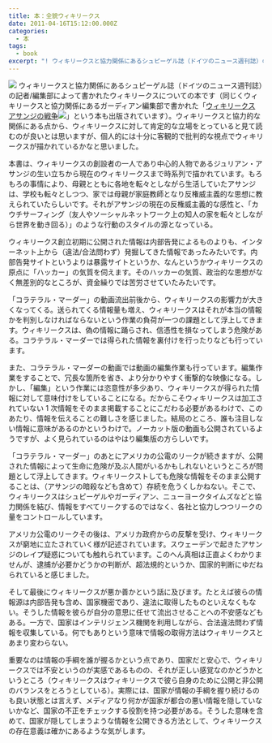 ```yaml
---
title: 本：全貌ウィキリークス
date: 2011-04-16T15:12:00.000Z
categories:
  - 本
tags:
  - book
excerpt: "! ウィキリークスと協力関係にあるシュピーゲル誌（ドイツのニュース週刊誌）の記者/編集部によって書かれたウィキリークスについての本です（同じくウィキリークスと協力関係にあるガーディアン編集部で書かれた「ウィキリークス アサンジの戦争!」という本も出版されています）。ウィキリークスと協力的な関係にある点から、ウィキリークスに対して肯定的な立場をとっていると見て読むのが良いとは思いますが、個人的には十分に客観的で批判的な視点でウィキリークスが描かれているかなと思いました。"
---
```


[](http://www.amazon.co.jp/gp/product/4152091975?ie=UTF8&tag=yutakayamaguc-22&linkCode=as2&camp=247&creative=7399&creativeASIN=4152091975)![](http://www.assoc-amazon.jp/e/ir?t=yutakayamaguc-22&l=as2&o=9&a=4152091975) ウィキリークスと協力関係にあるシュピーゲル誌（ドイツのニュース週刊誌）の記者/編集部によって書かれたウィキリークスについての本です（同じくウィキリークスと協力関係にあるガーディアン編集部で書かれた「[ウィキリークス アサンジの戦争](http://www.amazon.co.jp/gp/product/4062168502?ie=UTF8&tag=yutakayamaguc-22&linkCode=as2&camp=247&creative=7399&creativeASIN=4062168502)![](http://www.assoc-amazon.jp/e/ir?t=yutakayamaguc-22&l=as2&o=9&a=4062168502)」という本も出版されています）。ウィキリークスと協力的な関係にある点から、ウィキリークスに対して肯定的な立場をとっていると見て読むのが良いとは思いますが、個人的には十分に客観的で批判的な視点でウィキリークスが描かれているかなと思いました。

本書は、ウィキリークスの創設者の一人であり中心的人物であるジュリアン・アサンジの生い立ちから現在のウィキリークスまで時系列で描かれています。もろもろの事情により、母親とともに各地を転々としながら生活していたアサンジは、学校も転々としつつ、家では母親が家庭教師となり反権威主義的な思想に教えられていたらしいです。それがアサンジの現在の反権威主義的な感性と、「カウチサーフィング（友人やソーシャルネットワーク上の知人の家を転々としながら世界を動き回る）」のような行動のスタイルの源となっている。

ウィキリークス創立初期に公開された情報は内部告発によるものよりも、インターネット上から（違法/合法問わず）発掘してきた情報であったみたいです。内部告発サイトというよりは暴露サイトというか、なんというかウィキリークスの原点に「ハッカー」の気質を伺えます。そのハッカーの気質、政治的な思想がなく無差別的なところが、資金繰りでは苦労させていたみたいです。

「コラテラル・マーダー」の動画流出前後から、ウィキリークスの影響力が大きくなってくる。送られてくる情報量も増え、ウィキリークスはそれが本当の情報かを判別しなければならないという作業の負荷が一つの課題として浮上してきます。ウィキリークスは、偽の情報に踊らされ、信憑性を損なってしまう危険がある。コラテラル・マーダーでは得られた情報を裏付けを行ったりなども行っています。

また、コラテラル・マーダーの動画では動画の編集作業も行っています。編集作業をすることで、冗長な箇所を省き、より分かりやすく衝撃的な映像になる。しかし、「編集」という作業には恣意性が多少あり、ウィキリークスが得られた情報に対して意味付けをしていることになる。だからこそウィキリークスは加工されていない 1 次情報をそのまま掲載することにこだわる必要があるわけで、このあたり、情報を伝えることの難しさを感じました。結局のところ、誰も注目しない情報に意味があるのかというわけで。ノーカット版の動画も公開されているようですが、よく見られているのはやはり編集版の方らしいです。

「コラテラル・マーダー」のあとにアメリカの公電のリークが続きますが、公開された情報によって生命に危険が及ぶ人間がいるかもしれないというところが問題として浮上してきます。ウィキリークストしても危険な情報をそのまま公開することは、（アサンジの暗殺なども含めて）存続を危うくしかねない。そこで、ウィキリークスはシュピーゲルやガーディアン、ニューヨークタイムズなどと協力関係を結び、情報をすべてリークするのではなく、各社と協力しつつリークの量をコントロールしています。

アメリカ公電のリークその後は、アメリカ政府からの反撃を受け、ウィキリークスが窮地に立たされていく様が記述されています。スウェーデンで起きたアサンジのレイプ疑惑についても触れられています。このへん真相は正直よくわかりませんが、逮捕が必要かどうかの判断が、超法規的というか、国家的判断にゆだねられていると感じました。

そして最後にウィキリークスが悪か善かという話に及びます。たとえば彼らの情報源は内部告発も含め、国家機密であり、違法に取得したものといえなくもない。そうした情報を彼らが自分の意思に任せて流出させることへの不安感などもある。一方で、国家はインテリジェンス機関を利用しながら、合法違法問わず情報を収集している。何でもありという意味で情報の取得方法はウィキリークスとあまり変わらない。

重要なのは情報の手綱を誰が握るかという点であり、国家だと安心で、ウィキリークスでは不安というのが実感であるものの、それが正しい感覚なのかどうかというところ（ウィキリークスはウィキリークスで彼ら自身のために公開と非公開のバランスをとろうとしている）。実際には、国家が情報の手綱を握り続けるのも良い状態とは言えず、メディアなり何かが国家が都合の悪い情報を隠していないかなど、国家の不正をチェックする役割を持つ必要がある。そうした意味を含めて、国家が隠してしまうような情報を公開できる方法として、ウィキリークスの存在意義は確かにあるような気がします。
